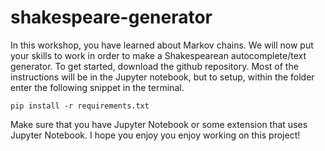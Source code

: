 # shakespeare-generator

In this workshop, you have learned about Markov chains. We will now put your skills to work in order to make a Shakespearean autocomplete/text generator. To get started, download the github repository. Most of the instructions will be in the Jupyter notebook, but to setup, within the folder enter the following snippet in the terminal.

```
pip install -r requirements.txt
```
Make sure that you have Jupyter Notebook or some extension that uses Jupyter Notebook. I hope you enjoy you enjoy working on this project!

